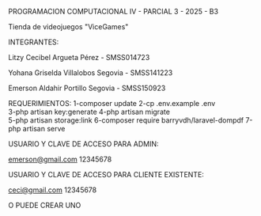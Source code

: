 PROGRAMACION COMPUTACIONAL IV - PARCIAL 3 - 2025 - B3

Tienda de videojuegos "ViceGames"

INTEGRANTES:

Litzy Cecibel Argueta Pérez - SMSS014723

Yohana Griselda Villalobos Segovia - SMSS141223 

Emerson Aldahir Portillo Segovia - SMSS150923

REQUERIMIENTOS:
1-composer update 
2-cp .env.example .env  
3-php artisan key:generate
4-php artisan migrate  
5-php artisan storage:link
6-composer require barryvdh/laravel-dompdf
7-php artisan serve 

USUARIO Y CLAVE DE ACCESO PARA ADMIN:

emerson@gmail.com
12345678

USUARIO Y CLAVE DE ACCESO PARA CLIENTE EXISTENTE:

ceci@gmail.com
12345678

O PUEDE CREAR UNO

